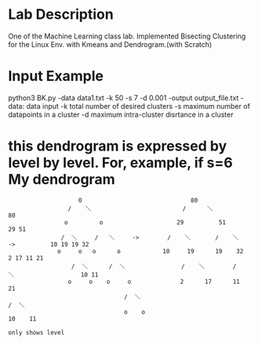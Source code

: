 # Lab Description
One of the Machine Learning class lab.
Implemented Bisecting Clustering for the Linux Env. with Kmeans and Dendrogram.(with Scratch)
 

# Input Example
python3 BK.py -data data1.txt -k 50 -s 7 -d 0.001 -output output_file.txt
-data: data input
-k total number of desired clusters
-s maximum number of datapoints in a cluster
-d maximum intra-cluster disrtance in a cluster 

# this dendrogram is expressed by level by level.       For, example,   if  s=6                                           My dendrogram
                        O                               80                            
                     /    ＼                          /      ＼                                80
                    o         o                     29          51                            29 51
                   /  ＼     /   ＼     ->        /    ＼       /    ＼           ->          10 19 19 32
                  o     o   o      o            10     19      19    32                      2 17 11 21
                      /  ＼      /  ＼                /    ＼        /    ＼                   10 11
                     o     o    o     o              2      17      11    21
                                     /  ＼                                 /  ＼
                                     o    o                              10    11
                                                                                            only shows level 
